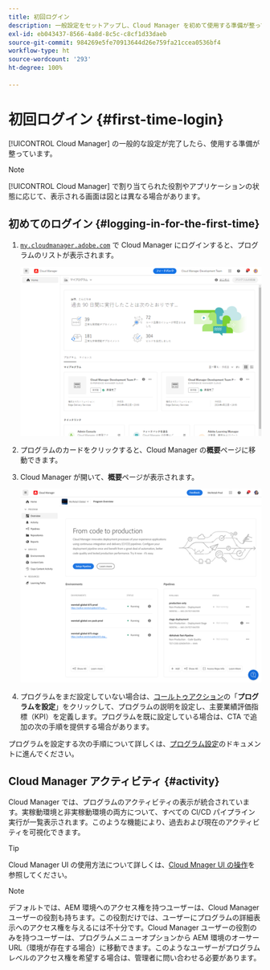 ```yaml
---
title: 初回ログイン
description: 一般設定をセットアップし、Cloud Manager を初めて使用する準備が整っている場合は、このページの手順に従ってください。
exl-id: eb043437-8566-4a8d-8c5c-c8cf1d33daeb
source-git-commit: 984269e5fe70913644d26e759fa21ccea0536bf4
workflow-type: ht
source-wordcount: '293'
ht-degree: 100%

---
```



# 初回ログイン {#first-time-login}

[!UICONTROL Cloud Manager] の一般的な設定が完了したら、使用する準備が整っています。

>[!NOTE]
>
>[!UICONTROL Cloud Manager] で割り当てられた役割やアプリケーションの状態に応じて、表示される画面は図とは異なる場合があります。

## 初めてのログイン {#logging-in-for-the-first-time}

1. [`my.cloudmanager.adobe.com`](https://my.cloudmanager.adobe.com/) で Cloud Manager にログインすると、プログラムのリストが表示されます。

   ![Cloud Manager コンソール](/help/assets/cloud-manager-console.png)

1. プログラムのカードをクリックすると、Cloud Manager の&#x200B;**概要**&#x200B;ページに移動できます。

1. Cloud Manager が開いて、**概要**&#x200B;ページが表示されます。

   ![Cloud Manager の概要ページ](/help/assets/program-overview-page.png)

1. プログラムをまだ設定していない場合は、[コールトゥアクション](/help/getting-started/navigation.md#cta)の「**プログラムを設定**」をクリックして、プログラムの説明を設定し、主要業績評価指標（KPI）を定義します。プログラムを既に設定している場合は、CTA で追加の次の手順を提供する場合があります。

プログラムを設定する次の手順について詳しくは、[プログラム設定](/help/getting-started/program-setup.md)のドキュメントに進んでください。

## Cloud Manager アクティビティ {#activity}

Cloud Manager では、プログラムのアクティビティの表示が統合されています。実稼動環境と非実稼動環境の両方について、すべての CI/CD パイプライン実行が一覧表示されます。このような機能により、過去および現在のアクティビティを可視化できます。

>[!TIP]
>
>Cloud Manager UI の使用方法について詳しくは、[Cloud Mnager UI の操作](/help/getting-started/navigation.md)を参照してください。

>[!NOTE]
>
>デフォルトでは、AEM 環境へのアクセス権を持つユーザーは、Cloud Manager ユーザーの役割も持ちます。この役割だけでは、ユーザーにプログラムの詳細表示へのアクセス権を与えるには不十分です。Cloud Manager ユーザーの役割のみを持つユーザーは、プログラムメニューオプションから AEM 環境のオーサー URL（環境が存在する場合）に移動できます。このようなユーザーがプログラムレベルのアクセス権を希望する場合は、管理者に問い合わせる必要があります。
